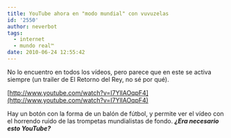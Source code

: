 ```yaml
---
title: YouTube ahora en "modo mundial" con vuvuzelas
id: '2550'
author: neverbot
tags:
  - internet
  - mundo real™
date: 2010-06-24 12:55:42
---
```


No lo encuentro en todos los vídeos, pero parece que en este se activa siempre (un trailer de El Retorno del Rey, no sé por qué).

[http://www.youtube.com/watch?v=I7YllAOqpF4](http://www.youtube.com/watch?v=I7YllAOqpF4)

Hay un botón con la forma de un balón de fútbol, y permite ver el vídeo con el horrendo ruido de las trompetas mundialistas de fondo. **_¿Era necesario esto YouTube?_**